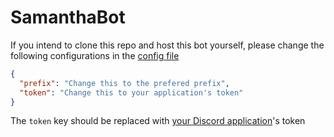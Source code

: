 # SamanthaBot
If you intend to clone this repo and host this bot yourself, please change the following configurations in the [config file](https://github.com/IsaacLaquerre/SamanthaBot/tree/master/config)

```json
{
  "prefix": "Change this to the prefered prefix",
  "token": "Change this to your application's token"
}
```

The `token` key should be replaced with [your Discord application](https://discordapp.com/developers/applications/)'s token
